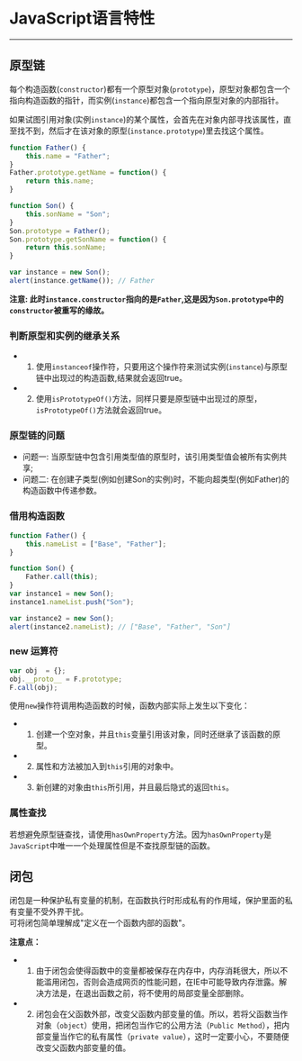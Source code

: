 # JavaScript语言特性

----
## 原型链
每个构造函数(`constructor`)都有一个原型对象(`prototype`)，原型对象都包含一个指向构造函数的指针，而实例(`instance`)都包含一个指向原型对象的内部指针。  

如果试图引用对象(实例`instance`)的某个属性，会首先在对象内部寻找该属性，直至找不到，然后才在该对象的原型(`instance.prototype`)里去找这个属性。  

```js
function Father() {
    this.name = "Father";
}
Father.prototype.getName = function() {
    return this.name;
}

function Son() {
    this.sonName = "Son";
}
Son.prototype = Father();
Son.prototype.getSonName = function() {
    return this.sonName;
}

var instance = new Son();
alert(instance.getName()); // Father
```

**注意: 此时`instance.constructor`指向的是`Father`,这是因为`Son.prototype`中的`constructor`被重写的缘故。**

### 判断原型和实例的继承关系
  * 1) 使用`instanceof`操作符，只要用这个操作符来测试实例(`instance`)与原型链中出现过的构造函数,结果就会返回true。  
  * 2) 使用`isPrototypeOf()`方法，同样只要是原型链中出现过的原型，`isPrototypeOf()`方法就会返回true。

### 原型链的问题
  * 问题一: 当原型链中包含引用类型值的原型时，该引用类型值会被所有实例共享;
  * 问题二: 在创建子类型(例如创建Son的实例)时，不能向超类型(例如Father)的构造函数中传递参数。

### 借用构造函数
```js
function Father() {
    this.nameList = ["Base", "Father"];
}

function Son() {
    Father.call(this);
}
var instance1 = new Son();
instance1.nameList.push("Son");

var instance2 = new Son();
alert(instance2.nameList); // ["Base", "Father", "Son"]
```

### new 运算符
```js
var obj  = {};
obj.__proto__ = F.prototype;
F.call(obj);
```

使用`new`操作符调用构造函数的时候，函数内部实际上发生以下变化：
  * 1) 创建一个空对象，并且`this`变量引用该对象，同时还继承了该函数的原型。
  * 2) 属性和方法被加入到`this`引用的对象中。
  * 3) 新创建的对象由`this`所引用，并且最后隐式的返回`this`。

### 属性查找
若想避免原型链查找，请使用`hasOwnProperty`方法。因为`hasOwnProperty`是`JavaScript`中唯一一个处理属性但是不查找原型链的函数。


## 闭包
闭包是一种保护私有变量的机制，在函数执行时形成私有的作用域，保护里面的私有变量不受外界干扰。  
可将闭包简单理解成"定义在一个函数内部的函数"。

**注意点：**  
  * 1) 由于闭包会使得函数中的变量都被保存在内存中，内存消耗很大，所以不能滥用闭包，否则会造成网页的性能问题，在IE中可能导致内存泄露。解决方法是，在退出函数之前，将不使用的局部变量全部删除。
  * 2) 闭包会在父函数外部，改变父函数内部变量的值。所以，若将父函数当作对象（`object`）使用，把闭包当作它的公用方法（`Public Method`），把内部变量当作它的私有属性（`private value`），这时一定要小心，不要随便改变父函数内部变量的值。